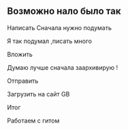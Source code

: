 ## Возможно нало было так
 
 Написать 
 Сначала нужно подумать

 Я так подумал ,писать много
 
 Вложить
 
 Думаю лучше сначала заархивирую !

 Отправить

 Загрузить на сайт GB

 Итог
 
 
 Работаем с гитом
